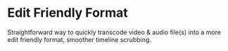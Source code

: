 # Edit Friendly Format
Straightforward way to quickly transcode video & audio file(s) into a more edit friendly format, smoother timeline scrubbing.
